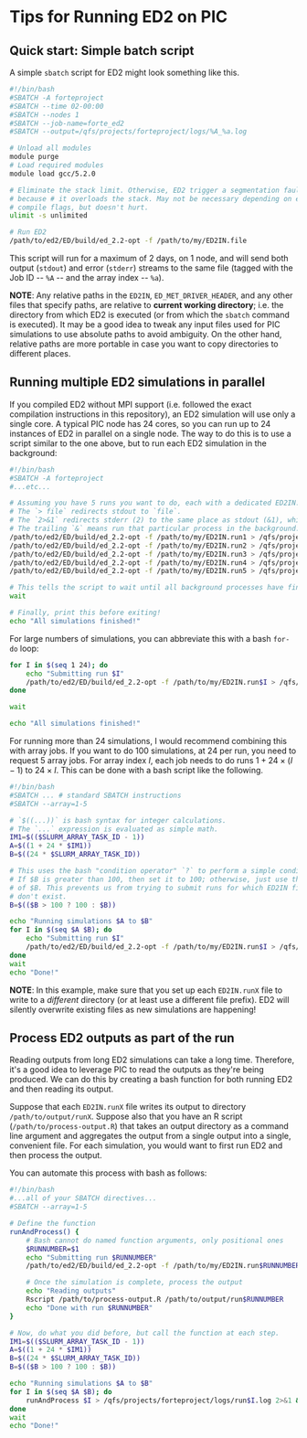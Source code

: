 # Tips for Running ED2 on PIC

## Quick start: Simple batch script

A simple `sbatch` script for ED2 might look something like this.

``` sh
#!/bin/bash
#SBATCH -A forteproject
#SBATCH --time 02-00:00
#SBATCH --nodes 1
#SBATCH --job-name=forte_ed2
#SBATCH --output=/qfs/projects/forteproject/logs/%A_%a.log

# Unload all modules
module purge
# Load required modules
module load gcc/5.2.0

# Eliminate the stack limit. Otherwise, ED2 trigger a segmentation fault
# because # it overloads the stack. May not be necessary depending on exact
# compile flags, but doesn't hurt.
ulimit -s unlimited

# Run ED2
/path/to/ed2/ED/build/ed_2.2-opt -f /path/to/my/ED2IN.file
```

This script will run for a maximum of 2 days, on 1 node, and will send both output (`stdout`) and error (`stderr`) streams to the same file (tagged with the Job ID -- `%A` -- and the array index -- `%a`).

**NOTE**: Any relative paths in the `ED2IN`, `ED_MET_DRIVER_HEADER`, and any other files that specify paths, are relative to **current working directory**; i.e. the directory from which ED2 is executed (or from which the `sbatch` command is executed).
It may be a good idea to tweak any input files used for PIC simulations to use absolute paths to avoid ambiguity.
On the other hand, relative paths are more portable in case you want to copy directories to different places.

## Running multiple ED2 simulations in parallel

If you compiled ED2 without MPI support (i.e. followed the exact compilation instructions in this repository), an ED2 simulation will use only a single core.
A typical PIC node has 24 cores, so you can run up to 24 instances of ED2 in parallel on a single node.
The way to do this is to use a script similar to the one above, but to run each ED2 simulation in the background:

``` sh
#!/bin/bash
#SBATCH -A forteproject
#...etc...

# Assuming you have 5 runs you want to do, each with a dedicated ED2IN.runX file
# The `> file` redirects stdout to `file`.
# The `2>&1` redirects stderr (2) to the same place as stdout (&1), which is to `file`.
# The trailing `&` means run that particular process in the background.
/path/to/ed2/ED/build/ed_2.2-opt -f /path/to/my/ED2IN.run1 > /qfs/projects/forteproject/logs/run1.log 2>&1 &
/path/to/ed2/ED/build/ed_2.2-opt -f /path/to/my/ED2IN.run2 > /qfs/projects/forteproject/logs/run2.log 2>&1 &
/path/to/ed2/ED/build/ed_2.2-opt -f /path/to/my/ED2IN.run3 > /qfs/projects/forteproject/logs/run3.log 2>&1 &
/path/to/ed2/ED/build/ed_2.2-opt -f /path/to/my/ED2IN.run4 > /qfs/projects/forteproject/logs/run4.log 2>&1 &
/path/to/ed2/ED/build/ed_2.2-opt -f /path/to/my/ED2IN.run5 > /qfs/projects/forteproject/logs/run5.log 2>&1 &

# This tells the script to wait until all background processes have finished.
wait

# Finally, print this before exiting!
echo "All simulations finished!"
```

For large numbers of simulations, you can abbreviate this with a bash `for-do` loop:

``` sh
for I in $(seq 1 24); do
    echo "Submitting run $I"
    /path/to/ed2/ED/build/ed_2.2-opt -f /path/to/my/ED2IN.run$I > /qfs/projects/forteproject/logs/run$I.log 2>&1 &
done

wait

echo "All simulations finished!"
```

For running more than 24 simulations, I would recommend combining this with array jobs.
If you want to do 100 simulations, at 24 per run, you need to request 5 array jobs.
For array index $I$, each job needs to do runs $1 + 24 \times (I - 1)$ to $24 \times I$.
This can be done with a bash script like the following.

``` sh
#!/bin/bash
#SBATCH ... # standard SBATCH instructions
#SBATCH --array=1-5

# `$((...))` is bash syntax for integer calculations.
# The `...` expression is evaluated as simple math.
IM1=$(($SLURM_ARRAY_TASK_ID - 1))
A=$((1 + 24 * $IM1))
B=$((24 * $SLURM_ARRAY_TASK_ID))

# This uses the bash "condition operator" `?` to perform a simple conditional:
# If $B is greater than 100, then set it to 100; otherwise, just use the value
# of $B. This prevents us from trying to submit runs for which ED2IN files
# don't exist.
B=$(($B > 100 ? 100 : $B))

echo "Running simulations $A to $B"
for I in $(seq $A $B); do
    echo "Submitting run $I"
    /path/to/ed2/ED/build/ed_2.2-opt -f /path/to/my/ED2IN.run$I > /qfs/projects/forteproject/logs/run$I.log 2>&1 &
done
wait
echo "Done!"
```

**NOTE**: In this example, make sure that you set up each `ED2IN.runX` file to write to a _different_ directory (or at least use a different file prefix).
ED2 will silently overwrite existing files as new simulations are happening!

## Process ED2 outputs as part of the run

Reading outputs from long ED2 simulations can take a long time.
Therefore, it's a good idea to leverage PIC to read the outputs as they're being produced.
We can do this by creating a bash function for both running ED2 and then reading its output.

Suppose that each `ED2IN.runX` file writes its output to directory `/path/to/output/runX`.
Suppose also that you have an R script (`/path/to/process-output.R`) that takes an output directory as a command line argument and aggregates the output from a single output into a single, convenient file.
For each simulation, you would want to first run ED2 and then process the output.

You can automate this process with bash as follows:

``` sh
#!/bin/bash
#...all of your SBATCH directives...
#SBATCH --array=1-5

# Define the function
runAndProcess() {
    # Bash cannot do named function arguments, only positional ones
    $RUNNUMBER=$1
    echo "Submitting run $RUNNUMBER"
    /path/to/ed2/ED/build/ed_2.2-opt -f /path/to/my/ED2IN.run$RUNNUMBER 

    # Once the simulation is complete, process the output
    echo "Reading outputs"
    Rscript /path/to/process-output.R /path/to/output/run$RUNNUMBER
    echo "Done with run $RUNNUMBER"
}

# Now, do what you did before, but call the function at each step.
IM1=$(($SLURM_ARRAY_TASK_ID - 1))
A=$((1 + 24 * $IM1))
B=$((24 * $SLURM_ARRAY_TASK_ID))
B=$(($B > 100 ? 100 : $B))

echo "Running simulations $A to $B"
for I in $(seq $A $B); do
    runAndProcess $I > /qfs/projects/forteproject/logs/run$I.log 2>&1 &
done
wait
echo "Done!"
```

